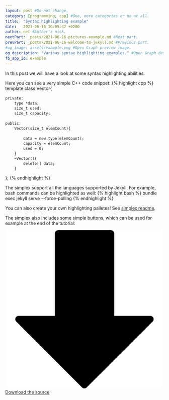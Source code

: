 ```yaml
---
layout: post #Do not change.
category: [programming, cpp] #One, more categories or no at all.
title:  "Syntax highlighting example"
date:   2021-06-16 10:05:42 +0200
author: eef #Author's nick.
nextPart: _posts/2021-06-16-pictures-example.md #Next part.
prevPart: _posts/2021-06-16-welcome-to-jekyll.md #Previous part.
#og_image: assets/example.png #Open Graph preview image.
og_description: "Various syntax highlighting examples." #Open Graph description.
fb_app_id: example
---
```


In this post we will have a look at some syntax highlighting abilities.

Here you can see a very simple C++ code snippet:
{% highlight cpp %}
template <class type>
class Vector{

    private:
        type *data;
        size_t used;
        size_t capacity;

    public:
        Vector(size_t elemCount){

            data = new type[elemCount];
            capacity = elemCount;
            used = 0;
        }
        ~Vector(){
            delete[] data;
        }
};
{% endhighlight %}

The simplex support all the languages supported by Jekyll. For example, bash commands can be highlighted as well:
{% highlight bash %}
bundle exec jekyll serve --force-polling
{% endhighlight %}

You can also create your own highlighting palletes! See [simplex readme](https://github.com/andreondra/jekyll-theme-simplex).

The simplex also includes some simple buttons, which can be used for example at the end of the tutorial:
<div class='sx-button'>
  <a href='https://www.example.com/' class='sx-button__content red'>
    <img src='/assets/img/icons/down_arrow.svg'/>Download the source
  </a>
</div>
